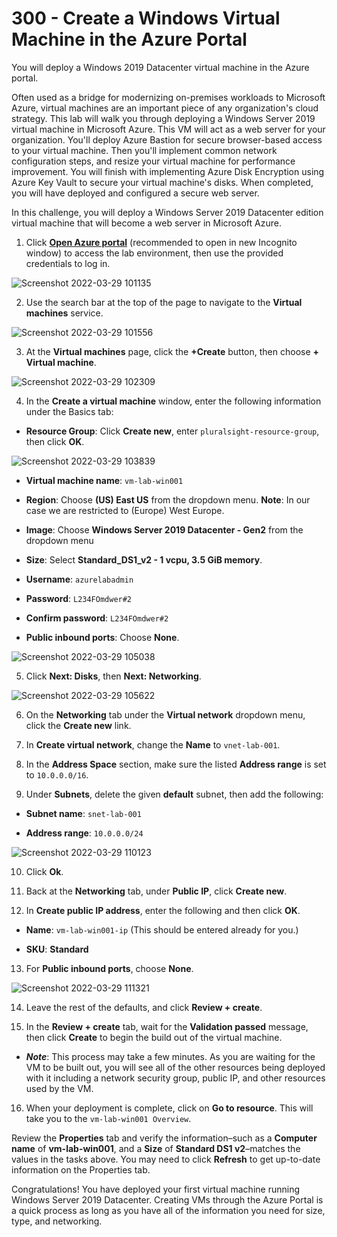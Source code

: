# 300 - Create a Windows Virtual Machine in the Azure Portal

You will deploy a Windows 2019 Datacenter virtual machine in the Azure portal.

Often used as a bridge for modernizing on-premises workloads to Microsoft Azure, virtual machines are an important piece of any organization's cloud strategy. This lab will walk you through deploying a Windows Server 2019 virtual machine in Microsoft Azure. This VM will act as a web server for your organization. You'll deploy Azure Bastion for secure browser-based access to your virtual machine. Then you'll implement common network configuration steps, and resize your virtual machine for performance improvement. You will finish with implementing Azure Disk Encryption using Azure Key Vault to secure your virtual machine's disks. When completed, you will have deployed and configured a secure web server.

In this challenge, you will deploy a Windows Server 2019 Datacenter edition virtual machine that will become a web server in Microsoft Azure.

1. Click **[Open Azure portal](https://login.microsoftonline.com/organizations/oauth2/v2.0/authorize?redirect_uri=https%3A%2F%2Fportal.azure.com%2Fsignin%2Findex%2F&response_type=code%20id_token&scope=https%3A%2F%2Fmanagement.core.windows.net%2F%2Fuser_impersonation%20openid%20email%20profile&state=OpenIdConnect.AuthenticationProperties%3DMb-Zkifm8iOh8SurtYWzqJdj2X9VVmjb2Nibl1_4Msfh1ckihngnQ3PLAhch4KN-w_NFx7intHUnGTTkyXF1k9qfXmwTcGIa5vKV-V-0xx-Iu-Hr8liJhz7v1hhzU-Nk-jgiOWfH3Hl6mbpr1ZJFR2g0gwr7ytUYyfHEUPwYAgj7PjmjNbQL8VUXSUd4EMMtmNol9rB_euoBSRJKpnSE69bKskb_11qM1HL59SKtLUPwTLwZun_dTqb9l4wSM9kemzVwVG_HJZxoxpbdtazKQIn9fHhYpasEiaB9WR5iT9W22oo7q3wskMFAGO3ZMRZcLn6f7W9WgY9JiUqtam-Ba1q1_X4ykF1Ni0qcNkunNRr8UHL9EAPaL92RtNXh1Fr-_j_yFcJPqLCTOM2ySp5rtA&response_mode=form_post&nonce=637841379636724262.NzZlZDdiZDItN2EwYi00ZDlkLWEzMTAtNzc4NDEyZTY0Y2IwZTg1YjA0YWUtNTk0Yy00MzllLWJkM2EtOTQxNmEzOTA1YjMw&client_id=c44b4083-3bb0-49c1-b47d-974e53cbdf3c&site_id=501430&client-request-id=a859f2f4-c659-4382-83b9-70b3dc12fef6&x-client-SKU=ID_NET472&x-client-ver=6.12.2.0&sso_reload=true)** (recommended to open in new Incognito window) to access the lab environment, then use the provided credentials to log in.

![Screenshot 2022-03-29 101135](https://user-images.githubusercontent.com/12828104/160565259-5de2ef9c-82a8-4770-9291-98519c69f40f.png)

2. Use the search bar at the top of the page to navigate to the **Virtual machines** service.

![Screenshot 2022-03-29 101556](https://user-images.githubusercontent.com/12828104/160566299-f7a683a0-d5fc-4071-ac72-53454fc0c223.png)

3. At the **Virtual machines** page, click the **+Create** button, then choose **+ Virtual machine**.

![Screenshot 2022-03-29 102309](https://user-images.githubusercontent.com/12828104/160567258-70fba4f4-a9f1-4ab5-97bb-1958fc4c42f3.png)

4. In the **Create a virtual machine** window, enter the following information under the Basics tab:

- **Resource Group**: Click **Create new**, enter ```pluralsight-resource-group```, then click **OK**.

![Screenshot 2022-03-29 103839](https://user-images.githubusercontent.com/12828104/160570305-4a52470d-2576-4171-9fc5-9c6fee6df70b.png)

- **Virtual machine name**:  ```vm-lab-win001```

- **Region**: Choose **(US) East US** from the dropdown menu. **Note**: In our case we are restricted to (Europe) West Europe.

- **Image**: Choose **Windows Server 2019 Datacenter - Gen2** from the dropdown menu

- **Size**: Select **Standard_DS1_v2 - 1 vcpu, 3.5 GiB memory**.

- **Username**:  ```azurelabadmin```

- **Password**: ```L234FOmdwer#2```

- **Confirm password**:  ```L234FOmdwer#2```

- **Public inbound ports**: Choose **None**.

![Screenshot 2022-03-29 105038](https://user-images.githubusercontent.com/12828104/160573027-913b1a7d-0c76-4aa0-97bf-26b5cea7854e.png)

5. Click **Next: Disks**, then **Next: Networking**.

![Screenshot 2022-03-29 105622](https://user-images.githubusercontent.com/12828104/160574114-fa2e63a6-ecd2-4cf7-879a-d256779a1597.png)

6. On the **Networking** tab under the **Virtual network** dropdown menu, click the **Create new** link.

7. In **Create virtual network**, change the **Name** to ```vnet-lab-001```.

8. In the **Address Space** section, make sure the listed **Address range** is set to ```10.0.0.0/16```.

9. Under **Subnets**, delete the given **default** subnet, then add the following:

- **Subnet name**:  ```snet-lab-001``` 

- **Address range**:  ```10.0.0.0/24``` 

![Screenshot 2022-03-29 110123](https://user-images.githubusercontent.com/12828104/160575585-a39e599e-13ce-45b1-a804-63912307e354.png)

10. Click **Ok**. 

11. Back at the **Networking** tab, under **Public IP**, click **Create new**.

12. In **Create public IP address**, enter the following and then click **OK**.

- **Name**: ```vm-lab-win001-ip``` (This should be entered already for you.)

- **SKU**: **Standard**

13. For **Public inbound ports**, choose **None**.

![Screenshot 2022-03-29 111321](https://user-images.githubusercontent.com/12828104/160577593-c5fc21ce-c0dc-40fc-be70-85733bb21b8d.png)

14. Leave the rest of the defaults, and click **Review + create**.

15. In the **Review + create** tab, wait for the **Validation passed** message, then click **Create** to begin the build out of the virtual machine. 

- ***Note***: This process may take a few minutes. As you are waiting for the VM to be built out, you will see all of the other resources being deployed with it including a network security group, public IP, and other resources used by the VM.

16. When your deployment is complete, click on **Go to resource**. This will take you to the ```vm-lab-win001 Overview```.

Review the **Properties** tab and verify the information–such as a **Computer name** of **vm-lab-win001**, and a **Size** of **Standard DS1 v2**–matches the values in the tasks above. You may need to click **Refresh** to get up-to-date information on the Properties tab.

Congratulations! You have deployed your first virtual machine running Windows Server 2019 Datacenter. Creating VMs through the Azure Portal is a quick process as long as you have all of the information you need for size, type, and networking.
